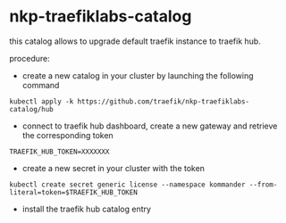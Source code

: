 # nkp-traefiklabs-catalog

this catalog allows to upgrade default traefik instance to traefik hub.  

procedure:
- create a new catalog in your cluster by launching the following command

```
kubectl apply -k https://github.com/traefik/nkp-traefiklabs-catalog/hub
```

- connect to traefik hub dashboard, create a new gateway and retrieve the corresponding token

```
TRAEFIK_HUB_TOKEN=XXXXXXX
```

- create a new secret in your cluster with the token

```
kubectl create secret generic license --namespace kommander --from-literal=token=$TRAEFIK_HUB_TOKEN
```

- install the traefik hub catalog entry

